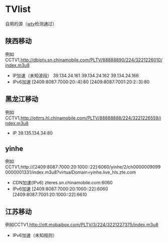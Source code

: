 # TVlist
自用的源（[wtv](https://github.com/biancangming/wtv)检测通过）

## 陕西移动
例如CCTV1,http://dbiptv.sn.chinamobile.com/PLTV/88888890/224/3221226010/index.m3u8
+ IP加速（未知波段）
39.134.24.161
39.134.24.162
39.134.24.166
+ IPv6加速
[2409:8087:7000:20::4]:80
[2409:8087:7001:20:2::3]:80

## 黑龙江移动
例如CCTV1,http://ottrrs.hl.chinamobile.com/PLTV/88888888/224/3221226559/index.m3u8
+ IP
39.135.134.34:80

## yinhe
例如CCTV1,http://[2409:8087:7000:20:1000::22]:6060/yinhe/2/ch00000090990000001331/index.m3u8?virtualDomain=yinhe.live_hls.zte.com
+ CDN加速(IPv6)
zteres.sn.chinamobile.com:6060
+ IPv6加速
[2409:8087:7000:20:1000::22]:6060
[2409:8087:7001:20:1000::22]:6610

## 江苏移动
例如CCTV1,http://ott.mobaibox.com/PLTV/3/224/3221227375/index.m3u8
+ IPv6加速（未知规则）
